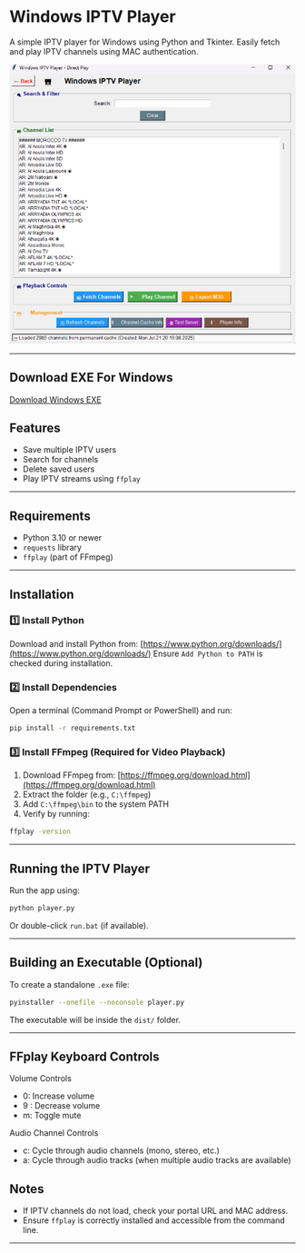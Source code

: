 # Windows IPTV Player

A simple IPTV player for Windows using Python and Tkinter. Easily fetch and play IPTV channels using MAC authentication.

![Screenshot](Screenshot.png)

---
## Download EXE For Windows

[Download Windows EXE](https://github.com/2saleh1/Windows-MAC-IPTV-Player/releases/download/V1.0.0/MAC.IPTV.Player.exe)

## Features

- Save multiple IPTV users
- Search for channels
- Delete saved users
- Play IPTV streams using `ffplay`

---

## Requirements

- Python 3.10 or newer
- `requests` library
- `ffplay` (part of FFmpeg)

---

## Installation

### 1️⃣ Install Python

Download and install Python from: [https://www.python.org/downloads/](https://www.python.org/downloads/)
Ensure `Add Python to PATH` is checked during installation.

### 2️⃣ Install Dependencies

Open a terminal (Command Prompt or PowerShell) and run:

```sh
pip install -r requirements.txt
```

### 3️⃣ Install FFmpeg (Required for Video Playback)

1. Download FFmpeg from: [https://ffmpeg.org/download.html](https://ffmpeg.org/download.html)
2. Extract the folder (e.g., `C:\ffmpeg`)
3. Add `C:\ffmpeg\bin` to the system PATH
4. Verify by running:

```sh
ffplay -version
```

---

## Running the IPTV Player

Run the app using:

```sh
python player.py
```

Or double-click `run.bat` (if available).

---

## Building an Executable (Optional)

To create a standalone `.exe` file:

```sh
pyinstaller --onefile --noconsole player.py
```

The executable will be inside the `dist/` folder.

---

## FFplay Keyboard Controls

Volume Controls

- 0: Increase volume
- 9 : Decrease volume
- m: Toggle mute

Audio Channel Controls

- c: Cycle through audio channels (mono, stereo, etc.)
- a: Cycle through audio tracks (when multiple audio tracks are available)

## Notes

- If IPTV channels do not load, check your portal URL and MAC address.
- Ensure `ffplay` is correctly installed and accessible from the command line.

---

